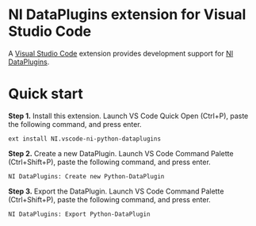 # NI DataPlugins extension for Visual Studio Code

A [Visual Studio Code](https://code.visualstudio.com/) extension provides development support for [NI DataPlugins](https://www.ni.com/downloads/dataplugins).

# Quick start
**Step 1.** Install this extension. Launch VS Code Quick Open (Ctrl+P), paste the following command, and press enter.
```
ext install NI.vscode-ni-python-dataplugins
```
**Step 2.** Create a new DataPlugin. Launch VS Code Command Palette (Ctrl+Shift+P), paste the following command, and press enter.
```
NI DataPlugins: Create new Python-DataPlugin
```
**Step 3.** Export the DataPlugin. Launch VS Code Command Palette (Ctrl+Shift+P), paste the following command, and press enter.
```
NI DataPlugins: Export Python-DataPlugin
```